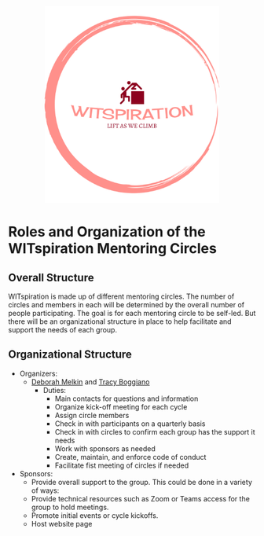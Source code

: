 <p align="center">
<img height=400 src="logo.png" alt="WITspiration">
</p>

# Roles and Organization of the WITspiration Mentoring Circles

## Overall Structure

WITspiration is made up of different mentoring circles. The number of circles and members in each will be determined by the overall number of people participating. The goal is for each mentoring circle to be self-led. But there will be an organizational structure in place to help facilitate and support the needs of each group.

## Organizational Structure

- Organizers:
  - [Deborah Melkin](mailto:deb@witspiration.org) and [Tracy Boggiano](tracy@witspiration.org)
    - Duties:
      - Main contacts for questions and information
      - Organize kick-off meeting for each cycle
      - Assign circle members
      - Check in with participants on a quarterly basis
      - Check in with circles to confirm each group has the support it needs
      - Work with sponsors as needed
      - Create, maintain, and enforce code of conduct
      - Facilitate fist meeting of circles if needed
- Sponsors:
  - Provide overall support to the group. This could be done in a variety of ways:
  - Provide technical resources such as Zoom or Teams access for the group to hold meetings.
  - Promote initial events or cycle kickoffs.
  - Host website page
